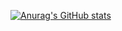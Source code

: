 [![Anurag's GitHub stats](https://github-readme-stats.vercel.app/api?username=HarryKito&count_private=true&theme=highcontrast)](https://github.com/anuraghazra/github-readme-stats)
